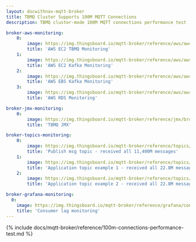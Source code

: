 ```yaml
---
layout: docwithnav-mqtt-broker
title: TBMQ Cluster Supports 100M MQTT Connections
description: TBMQ cluster-mode 100M MQTT connections performance test

broker-aws-monitoring:
    0:
        image: https://img.thingsboard.io/mqtt-broker/reference/aws/aws-broker.png
        title: 'AWS EC2 TBMQ Monitoring'
    1:
        image: https://img.thingsboard.io/mqtt-broker/reference/aws/aws-kafka.png
        title: 'AWS EC2 Kafka Monitoring'
    2:
        image: https://img.thingsboard.io/mqtt-broker/reference/aws/aws-kafka-volume.png
        title: 'AWS EBS Kafka Monitoring'
    3:
        image: https://img.thingsboard.io/mqtt-broker/reference/aws/aws-rds-stats.png
        title: 'AWS RDS Monitoring'

broker-jmx-monitoring:
    0:
        image: https://img.thingsboard.io/mqtt-broker/reference/jmx/broker-jmx.png
        title: 'TBMQ JMX'

broker-topics-monitoring:
    0:
        image: https://img.thingsboard.io/mqtt-broker/reference/topics/mqtt-pub-topic.png
        title: 'Publish msg topic - received all 11,400M messages'
    1:
        image: https://img.thingsboard.io/mqtt-broker/reference/topics/mqtt-app-topic-1.png
        title: 'Application topic example 1 - received all 22.8M messages'
    2:
        image: https://img.thingsboard.io/mqtt-broker/reference/topics/mqtt-app-topic-2.png
        title: 'Application topic example 2 - received all 22.8M messages'

broker-grafana-monitoring:
  0:
    image: https://img.thingsboard.io/mqtt-broker/reference/grafana/consumer-lag.png
    title: 'Consumer lag monitoring'
---
```


{% include docs/mqtt-broker/reference/100m-connections-performance-test.md %}
